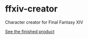 ffxiv-creator
=============

Character creator for Final Fantasy XIV

[See the finished product]

[See the finished product]: http://ffxiv-creator.com/

